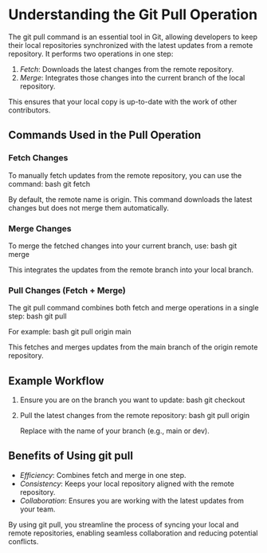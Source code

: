 # Understanding the Git Pull Operation

The git pull command is an essential tool in Git, allowing developers to keep their local repositories synchronized with the latest updates from a remote repository. It performs two operations in one step:

1. *Fetch*: Downloads the latest changes from the remote repository.
2. *Merge*: Integrates those changes into the current branch of the local repository.

This ensures that your local copy is up-to-date with the work of other contributors.

## Commands Used in the Pull Operation

### Fetch Changes
To manually fetch updates from the remote repository, you can use the command:
bash
git fetch <remote-name>

By default, the remote name is origin. This command downloads the latest changes but does not merge them automatically.

### Merge Changes
To merge the fetched changes into your current branch, use:
bash
git merge <branch-name>

This integrates the updates from the remote branch into your local branch.

### Pull Changes (Fetch + Merge)
The git pull command combines both fetch and merge operations in a single step:
bash
git pull <remote-name> <branch-name>

For example:
bash
git pull origin main

This fetches and merges updates from the main branch of the origin remote repository.

## Example Workflow
1. Ensure you are on the branch you want to update:
   bash
   git checkout <branch-name>
   
2. Pull the latest changes from the remote repository:
   bash
   git pull origin <branch-name>
   
   Replace <branch-name> with the name of your branch (e.g., main or dev).

## Benefits of Using git pull
- *Efficiency*: Combines fetch and merge in one step.
- *Consistency*: Keeps your local repository aligned with the remote repository.
- *Collaboration*: Ensures you are working with the latest updates from your team.

By using git pull, you streamline the process of syncing your local and remote repositories, enabling seamless collaboration and reducing potential conflicts.
